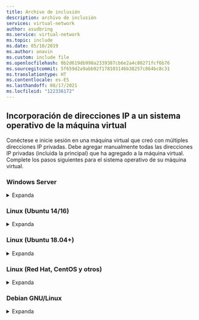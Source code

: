 ```yaml
---
title: Archivo de inclusión
description: archivo de inclusión
services: virtual-network
author: asudbring
ms.service: virtual-network
ms.topic: include
ms.date: 05/10/2019
ms.author: anavin
ms.custom: include file
ms.openlocfilehash: 0b2d619db998a2339387cb6e2a4c80271fcf6b76
ms.sourcegitcommit: 5f659d2a9abb92f178103146b38257c864bc8c31
ms.translationtype: HT
ms.contentlocale: es-ES
ms.lasthandoff: 08/17/2021
ms.locfileid: "122336172"
---
```

## <a name="add-ip-addresses-to-a-vm-operating-system"></a><a name="os-config"></a>Incorporación de direcciones IP a un sistema operativo de la máquina virtual

Conéctese e inicie sesión en una máquina virtual que creó con múltiples direcciones IP privadas. Debe agregar manualmente todas las direcciones IP privadas (incluida la principal) que ha agregado a la máquina virtual. Complete los pasos siguientes para el sistema operativo de su máquina virtual.

### <a name="windows-server"></a>Windows Server

<details>
  <summary>Expanda</summary>

1. En un símbolo del sistema, escriba *ipconfig /all*.  Solo verá la dirección IP privada *principal* (por medio de DHCP).
2. Escriba *ncpa.cpl* en el símbolo del sistema para abrir la ventana **Conexiones de red**.
3. Abra las propiedades del adaptador correspondiente: **Ethernet**.
4. Haga doble clic en el Protocolo de Internet versión 4 (IPv4).
5. Seleccione **Usar la siguiente dirección IP** y escriba los valores siguientes:

    * **Dirección IP**: escriba la dirección IP privada *principal*
    * **Máscara de subred**: establezca este valor en función de la subred. Por ejemplo, si la subred es una subred /24, la máscara de subred es 255.255.255.0.
    * **Puerta de enlace predeterminada**: la primera dirección IP de la subred. Si la subred es 10.0.0.1/24, la dirección IP de la puerta de enlace es 10.0.0.0/24.
    * Seleccione **Usar las siguientes direcciones de servidor DNS** y escriba los valores siguientes:
        * **Servidor DNS preferido**: escriba 168.63.129.16 si no usa un servidor DNS propio.  Si usa su propio servidor DNS, escriba la dirección IP de su servidor.  Para el servidor DNS alternativo, puede elegir cualquier dirección de servidor DNS público que esté disponible.
    * Seleccione el botón **Avanzadas** y agregue más direcciones IP. Agregue cada una de las direcciones IP privadas secundarias, que agregó a la interfaz de red de Azure en un paso anterior, a la interfaz de red de Windows que se asigna a la dirección IP principal asignada a la interfaz de red de Azure.

        No asigne manualmente la dirección IP pública asignada a una máquina virtual de Azure en el sistema operativo de la máquina virtual. Al establecer manualmente la dirección IP privada en el sistema operativo, asegúrese de que sea la misma que la asignada a la [interfaz de red](../articles/virtual-network/virtual-network-network-interface-addresses.md#change-ip-address-settings) de Azure; de lo contrario, perderá la conectividad a la máquina virtual. Más información sobre la configuración de la [dirección IP privada](../articles/virtual-network/virtual-network-network-interface-addresses.md#private). Nunca debe asignar una dirección IP pública de Azure dentro del sistema operativo.

    * Haga clic en **Aceptar** para cerrar la configuración de TCP/IP y en **Aceptar** otra vez para cerrar la configuración del adaptador. Se restablece la conexión RDP.

6. En un símbolo del sistema, escriba *ipconfig /all*. Compruebe que se muestran todas las direcciones IP que ha agregado y que DHCP está desactivado.
7. Configure Windows para usar la dirección IP privada de la configuración IP principal de Azure como dirección IP principal en Windows. Para más información, consulte [Sin acceso a Internet desde una máquina virtual Windows de Azure que tiene varias direcciones IP](https://support.microsoft.com/help/4040882/no-internet-access-from-azure-windows-vm-that-has-multiple-ip-addresse). 

#### <a name="validation-windows-server"></a>Validación (Windows Server)

Para comprobar que puede conectarse a Internet desde su configuración de IP secundaria mediante la dirección IP pública asociada, después de haberla agregado correctamente mediante los pasos anteriores, utilice el comando siguiente y sustituya 10.0.0.7 por la dirección IP privada secundaria:

```bash
ping -S 10.0.0.7 outlook.com
```
 
> [!NOTE]
> Para las configuraciones de IP secundarias, solo se puede hacer ping a Internet si la configuración tiene una dirección IP pública asociada. Para configuraciones de IP principales, no se requiere una dirección IP pública para hacer ping a Internet.

</details>

### <a name="linux-ubuntu-1416"></a>Linux (Ubuntu 14/16)

<details>
  <summary>Expanda</summary>

Se recomienda revisar la documentación más reciente de la distribución de Linux. 

1. Abra una ventana del terminal.
2. Asegúrese de ser el usuario raíz. Si no lo es, escriba el siguiente comando:

   ```bash
   sudo -i
   ```

3. Actualice el archivo de configuración de la interfaz de red (suponiendo que sea "eth0").

   * Mantenga el elemento de línea existente para dhcp. La dirección IP principal permanece configurada que estaba.
   * Agregue una configuración para una dirección IP estática adicional con los siguientes comandos:

     ```bash
     cd /etc/network/interfaces.d/
     ls
     ```

     Debería ver un archivo .cfg.
4. Abra el archivo. Debería ver las siguientes líneas al final del archivo:

   ```bash
   auto eth0
   iface eth0 inet dhcp
   ```

5. Agregue las líneas siguientes después de las que existen en este archivo:

   ```bash
   iface eth0 inet static
   address <your private IP address here>
   netmask <your subnet mask>
   ```

6. Guarde el archivo mediante el comando siguiente:

   ```bash
   :wq
   ```

7. Restablezca la interfaz de red con el comando siguiente:

   ```bash
   sudo ifdown eth0 && sudo ifup eth0
   ```

   > [!IMPORTANT]
   > Si usa una conexión remota, ejecute ifdown e ifup en la misma línea.
   >

8. Compruebe que la dirección IP se agregue a la interfaz de red con el comando siguiente:

   ```bash
   ip addr list eth0
   ```

   Debería ver la dirección IP que agregó en la lista.

#### <a name="validation-ubuntu-1416"></a>Validación (Ubuntu 14/16)

Para asegurarse de que puede conectarse a internet desde su configuración de IP secundaria a través de la dirección IP pública asociada, use el siguiente comando:

```bash
ping -I 10.0.0.5 outlook.com
```

> [!NOTE]
> Para las configuraciones de IP secundarias, solo se puede hacer ping a Internet si la configuración tiene una dirección IP pública asociada. Para configuraciones de IP principales, no se requiere una dirección IP pública para hacer ping a Internet.

Para máquinas virtuales Linux, al intentar validar la conectividad saliente de una NIC secundaria, debe agregar las rutas adecuadas. Existen distintas formas de hacerlo. Consulte la documentación correspondiente a su distribución de Linux. El siguiente es un método para lograr esto:

```bash
echo 150 custom >> /etc/iproute2/rt_tables 

ip rule add from 10.0.0.5 lookup custom
ip route add default via 10.0.0.1 dev eth2 table custom
```

- No olvide reemplazar:
    - **10.0.0.5** con la dirección IP privada que tiene una dirección IP pública asociada
    - **10.0.0.1** con su puerta de enlace predeterminada
    - **eth2** con el nombre de la NIC secundaria 

</details>

### <a name="linux-ubuntu-1804"></a>Linux (Ubuntu 18.04+)

<details>
  <summary>Expanda</summary>

Ubuntu 18.04 y versiones posteriores han cambiado a `netplan` para la administración de red del sistema operativo. Se recomienda revisar la documentación más reciente de la distribución de Linux. 

1. Abra una ventana del terminal.
2. Asegúrese de ser el usuario raíz. Si no lo es, escriba el siguiente comando:

    ```bash
    sudo -i
    ```

3. Cree un archivo para la segunda interfaz y ábralo en un editor de texto:

    ```bash
    vi /etc/netplan/60-static.yaml
    ```

4. Agregue las líneas siguientes al archivo, reemplazando `10.0.0.6/24` por la dirección IP o máscara de red:

    ```bash
    network:
        version: 2
        ethernets:
            eth0:
                addresses:
                    - 10.0.0.6/24
    ```

5. Guarde el archivo mediante el comando siguiente:

    ```bash
    :wq
    ```

6. Pruebe los cambios mediante [netplan try](http://manpages.ubuntu.com/manpages/cosmic/man8/netplan-try.8.html) para confirmar la sintaxis:

    ```bash
    netplan try
    ```

    > [!NOTE]
    > `netplan try` aplicará los cambios de forma temporal y los revertirá después de 120 segundos. Si se produce una pérdida de conectividad, espere 120 segundos y vuelva a conectarse. En ese momento, los cambios se habrán revertido.

7. Si no hay ningún problema con `netplan try`, aplique los cambios de configuración:

    ```bash
    netplan apply
    ```

8. Compruebe que la dirección IP se agregue a la interfaz de red con el comando siguiente:

    ```bash
    ip addr list eth0
    ```

    Debería ver la dirección IP que agregó en la lista. Ejemplo:

    ```bash
    1: lo: <LOOPBACK,UP,LOWER_UP> mtu 65536 qdisc noqueue state UNKNOWN group default qlen 1000
        link/loopback 00:00:00:00:00:00 brd 00:00:00:00:00:00
        inet 127.0.0.1/8 scope host lo
        valid_lft forever preferred_lft forever
        inet6 ::1/128 scope host
        valid_lft forever preferred_lft forever
    2: eth0: <BROADCAST,MULTICAST,UP,LOWER_UP> mtu 1500 qdisc mq state UP group default qlen 1000
        link/ether 00:0d:3a:8c:14:a5 brd ff:ff:ff:ff:ff:ff
        inet 10.0.0.6/24 brd 10.0.0.255 scope global eth0
        valid_lft forever preferred_lft forever
        inet 10.0.0.4/24 brd 10.0.0.255 scope global secondary eth0
        valid_lft forever preferred_lft forever
        inet6 fe80::20d:3aff:fe8c:14a5/64 scope link
        valid_lft forever preferred_lft forever
    ```

#### <a name="validation-ubuntu-1804"></a>Validación (Ubuntu 18.04+)

Para asegurarse de que puede conectarse a internet desde su configuración de IP secundaria a través de la dirección IP pública asociada, use el siguiente comando:

```bash
ping -I 10.0.0.5 outlook.com
```

>[!NOTE]
>Para las configuraciones de IP secundarias, solo se puede hacer ping a Internet si la configuración tiene una dirección IP pública asociada. Para configuraciones de IP principales, no se requiere una dirección IP pública para hacer ping a Internet.

Para máquinas virtuales Linux, al intentar validar la conectividad saliente de una NIC secundaria, debe agregar las rutas adecuadas. Existen distintas formas de hacerlo. Consulte la documentación correspondiente a su distribución de Linux. El siguiente es un método para lograr esto:

```bash
echo 150 custom >> /etc/iproute2/rt_tables 

ip rule add from 10.0.0.5 lookup custom
ip route add default via 10.0.0.1 dev eth2 table custom
```

- No olvide reemplazar:
    - **10.0.0.5** con la dirección IP privada que tiene una dirección IP pública asociada
    - **10.0.0.1** con su puerta de enlace predeterminada
    - **eth2** con el nombre de la NIC secundaria 

</details>

### <a name="linux-red-hat-centos-and-others"></a>Linux (Red Hat, CentOS y otros)

<details>
  <summary>Expanda</summary>

1. Abra una ventana del terminal.
2. Asegúrese de ser el usuario raíz. Si no lo es, escriba el siguiente comando:

    ```bash
    sudo -i
    ```

3. Escriba la contraseña y siga las instrucciones que aparezcan. Una vez que sea el usuario raíz, vaya a la carpeta de scripts de red con el comando siguiente:

    ```bash
    cd /etc/sysconfig/network-scripts
    ```

4. Muestra una lista de los archivos de ifcfg relacionados con el siguiente comando:

    ```bash
    ls ifcfg-*
    ```

    Debería ver *ifcfg-eth0* como uno de los archivos.

5. Para agregar una dirección IP, cree un archivo de configuración, tal y como se muestra a continuación. Tenga en cuenta que debe crearse un archivo para cada configuración de IP.

    ```bash
    touch ifcfg-eth0:0
    ```

6. Abra el archivo *ifcfg-eth0:0* con el comando siguiente:

    ```bash
    vi ifcfg-eth0:0
    ```

7. Agregue contenido al archivo, *eth0:0* en este caso, con el siguiente comando. Asegúrese de actualizar la información en función de su dirección IP.

    ```bash
    DEVICE=eth0:0
    BOOTPROTO=static
    ONBOOT=yes
    IPADDR=192.168.101.101
    NETMASK=255.255.255.0
    ```

8. Guarde el archivo mediante el comando siguiente:

    ```bash
    :wq
    ```

9. Reinicie los servicios de red y asegúrese de que los cambios sean correctos con los comandos siguientes:

    ```bash
    /etc/init.d/network restart
    ifconfig
    ```

    Debería ver la dirección IP que agregó, *eth0:0*, en la lista que se devuelve.

#### <a name="validation-red-hat-centos-and-others"></a>Validación (Red Hat, CentOS y otros)

Para asegurarse de que puede conectarse a internet desde su configuración de IP secundaria a través de la dirección IP pública asociada, use el siguiente comando:

```bash
ping -I 10.0.0.5 outlook.com
```
>[!NOTE]
>Para las configuraciones de IP secundarias, solo se puede hacer ping a Internet si la configuración tiene una dirección IP pública asociada. Para configuraciones de IP principales, no se requiere una dirección IP pública para hacer ping a Internet.

Para máquinas virtuales Linux, al intentar validar la conectividad saliente de una NIC secundaria, debe agregar las rutas adecuadas. Existen distintas formas de hacerlo. Consulte la documentación correspondiente a su distribución de Linux. El siguiente es un método para lograr esto:

```bash
echo 150 custom >> /etc/iproute2/rt_tables 

ip rule add from 10.0.0.5 lookup custom
ip route add default via 10.0.0.1 dev eth2 table custom
```

- No olvide reemplazar:
    - **10.0.0.5** con la dirección IP privada que tiene una dirección IP pública asociada
    - **10.0.0.1** con su puerta de enlace predeterminada
    - **eth2** con el nombre de la NIC secundaria 


</details>

### <a name="debian-gnulinux"></a>Debian GNU/Linux

<details>
  <summary>Expanda</summary>

1. Abra una ventana del terminal.
1. Asegúrese de ser el usuario raíz. Si no lo es, escriba el siguiente comando:

   ```bash
   sudo -i
   ```

1. Actualice el archivo de configuración de la interfaz de red (suponiendo que sea "eth0").

   * Abra el archivo de interfaz de red mediante el comando siguiente:
     
     ```bash
     vi /etc/network/interfaces
     ```
    
   * Debería ver las siguientes líneas al final del archivo:
    
      ```bash
      auth eth0
      iface eth0 inet dhcp
      ```
    
   * Deje el elemento de línea existente para dhcp como está. La dirección IP principal permanece configurada que estaba.
   * Agregue las líneas siguientes después de las que existen en este archivo:

     ```bash
     iface eth0 inet static
     address <your private IP address here> 
     netmask <your subnet mask> 
     ```

1. Guarde el archivo mediante el comando siguiente:

   ```bash
   :wq! 
   ```

1. Reinicie los servicios de red para que los cambios surtan efecto. En Debian 8 y versiones posteriores, esta acción se puede hacer mediante el comando siguiente:

   ```bash
   systemctl restart networking
   ```
   En versiones anteriores de Debian, puede usar los siguientes comandos:
    
   ```bash
   service networking restart
   ```

1. Compruebe que la dirección IP se agregue a la interfaz de red con el comando siguiente:

   ```bash
   ip addr list eth0
    ```

Debería ver la dirección IP que agregó en la lista. Ejemplo:

```bash
 1: lo: <LOOPBACK,UP,LOWER_UP> mtu 65536 qdisc noqueue state UNKNOWN group default qlen 1000
  link/loopback 00:00:00:00:00:00 brd 00:00:00:00:00:00
  inet 127.0.0.1/8 scope host lo
     valid_lft forever preferred_lft forever
  inet6 ::1/128 scope host
     valid_lft forever preferred_lft forever
2: eth0: <BROADCAST,MULTICAST,UP,LOWER_UP> mtu 1500 qdisc mq state UP group default qlen 1000
  link/ether 00:0d:3a:1d:1d:64 brd ff:ff:ff:ff:ff:ff
  inet 10.2.0.5/24 brd 10.2.0.255 scope global eth0
     valid_lft forever preferred_lft forever
  inet 10.2.0.6/24 brd 10.2.0.255 scope global secondary eth0
     valid_lft forever preferred_lft forever
  inet6 fe80::20d:3aff:fe1d:1d64/64 scope link
     valid_lft forever preferred_lft forever
 ```

</details>
